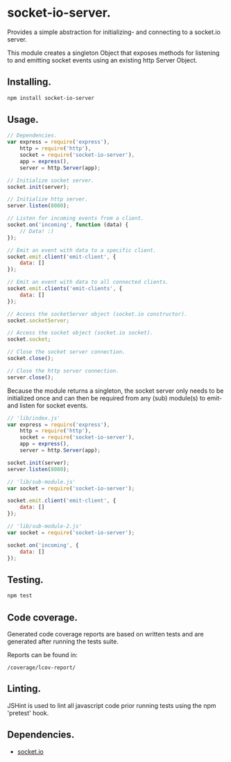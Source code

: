 # socket-io-server.
Provides a simple abstraction for initializing- and connecting to a socket.io server.

This module creates a singleton Object that exposes methods for listening to
and emitting socket events using an existing http Server Object.

## Installing.
```bash
npm install socket-io-server
```

## Usage.
```javascript
// Dependencies.
var express = require('express'),
	http = require('http'),
	socket = require('socket-io-server'),
	app = express(),
	server = http.Server(app);

// Initialize socket server.
socket.init(server);

// Initialize http server.
server.listen(8080);

// Listen for incoming events from a client.
socket.on('incoming', function (data) {
	// Data! :)
});

// Emit an event with data to a specific client.
socket.emit.client('emit-client', {
	data: []
});

// Emit an event with data to all connected clients.
socket.emit.clients('emit-clients', {
	data: []
});

// Access the socketServer object (socket.io constructor).
socket.socketServer;

// Access the socket object (socket.io socket).
socket.socket;

// Close the socket server connection.
socket.close();

// Close the http server connection.
server.close();
```

Because the module returns a singleton, the socket server only needs to be
initialized once and can then be required from any (sub) module(s) to emit- and
listen for socket events.

```javascript
// 'lib/index.js'
var express = require('express'),
	http = require('http'),
	socket = require('socket-io-server'),
	app = express(),
	server = http.Server(app);

socket.init(server);
server.listen(8080);

// 'lib/sub-module.js'
var socket = require('socket-io-server');

socket.emit.client('emit-client', {
	data: []
});

// 'lib/sub-module-2.js'
var socket = require('socket-io-server');

socket.on('incoming', {
	data: []
});
```

## Testing.
```bash
npm test
```

## Code coverage.
Generated code coverage reports are based on written tests and are generated
after running the tests suite.

Reports can be found in:
```
/coverage/lcov-report/
```

## Linting.
JSHint is used to lint all javascript code prior running tests using the npm
'pretest' hook.

## Dependencies.
* [socket.io](https://github.com/Automattic/socket.io)
